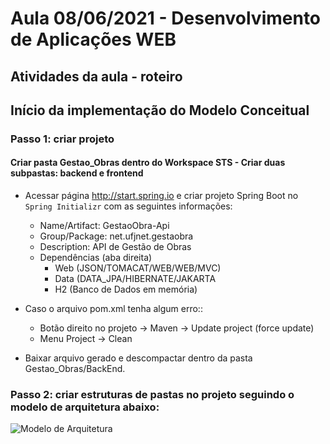 # Aula 08/06/2021 - Desenvolvimento de Aplicações WEB
## Atividades da aula - roteiro

## Início da implementação do Modelo Conceitual

### Passo 1: criar projeto
#### Criar pasta Gestao_Obras dentro do Workspace STS - Criar duas subpastas: backend e frontend

- Acessar página http://start.spring.io e criar projeto Spring Boot no `Spring Initializr` com as seguintes informações:
  - Name/Artifact: GestaoObra-Api 
  - Group/Package: net.ufjnet.gestaobra
  - Description: API de Gestão de Obras
  - Dependências (aba direita)
    - Web (JSON/TOMACAT/WEB/WEB/MVC)
    - Data (DATA_JPA/HIBERNATE/JAKARTA
    - H2 (Banco de Dados em memória)

- Caso o arquivo pom.xml tenha algum erro::
  - Botão direito no projeto -> Maven -> Update project (force update)
  - Menu Project -> Clean
  
- Baixar arquivo gerado e descompactar dentro da pasta Gestao_Obras/BackEnd.

### Passo 2: criar estruturas de pastas no projeto seguindo o modelo de arquitetura abaixo:
![Modelo de Arquitetura](https://github.com/marcoswagner-commits/gestao_obras_aula_daw/blob/947bf8022b213bb7fe183c39dae8c607a6d60212/modelo_camadas.png)

